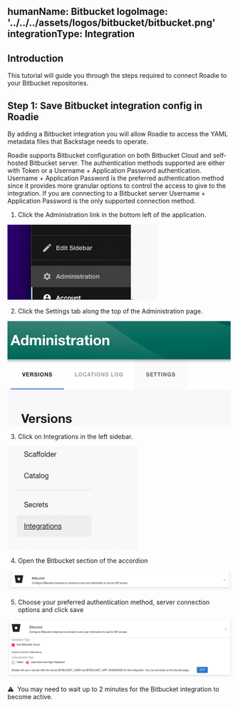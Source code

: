 humanName: Bitbucket
logoImage: '../../../assets/logos/bitbucket/bitbucket.png'
integrationType: Integration
---

## Introduction

This tutorial will guide you through the steps required to connect Roadie to your Bitbucket repositories.

## Step 1: Save Bitbucket integration config in Roadie

By adding a Bitbucket integration you will allow Roadie to access the YAML metadata files that Backstage needs to operate.

Roadie supports Bitbucket configuration on both Bitbucket Cloud and self-hosted Bitbucket server. The authentication methods supported are either with Token or a Username + Application Password authentication. Username + Application Password is the preferred authentication method since it provides more granular options to control the access to give to the integration. If you are connecting to a Bitbucket server Username + Application Password is the only supported connection method. 

1. Click the Administration link in the bottom left of the application.

![A link that says "Administration"](./administration-link.png)

2. Click the Settings tab along the top of the Administration page.

![A link that says "Settings"](./settings-link.png)

3. Click on Integrations in the left sidebar.

![A link that says "Integrations"](./integrations-link.png)

4. Open the Bitbucket section of the accordion

![An accordion element that says "Bitbucket"](./bitbucket-section.png)

5. Choose your preferred authentication method, server connection options and click save

!["Bitbucket" integration configuration options](./bitbucket-options.png)

⚠️  &nbsp;You may need to wait up to 2 minutes for the Bitbucket integration to become active.
